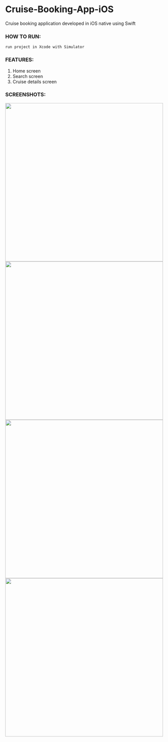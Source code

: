 # Cruise-Booking-App-iOS
Cruise booking application developed in iOS native using Swift

### HOW TO RUN:
```console
run project in Xcode with Simulator
```

### FEATURES:
1. Home screen
2. Search screen
3. Cruise details screen

### SCREENSHOTS:
<kbd><img src="SS_1.png" height="500"/></kbd>    <kbd><img src="SS_2.png" height="500"/></kbd>    <kbd><img src="SS_3.png" height="500"/></kbd>
<kbd><img src="SS_4.png" height="500"/></kbd>
